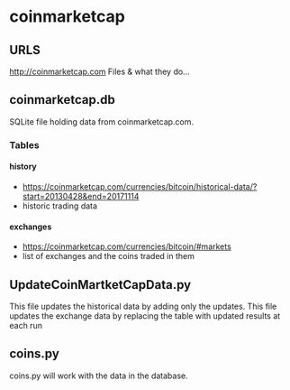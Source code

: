 # coinmarketcap
## URLS
http://coinmarketcap.com
Files & what they do...

## coinmarketcap.db
SQLite file holding data from coinmarketcap.com.
### Tables

#### history
* https://coinmarketcap.com/currencies/bitcoin/historical-data/?start=20130428&end=20171114
* historic trading data

#### exchanges 
* https://coinmarketcap.com/currencies/bitcoin/#markets
* list of exchanges and the coins traded in them


## UpdateCoinMartketCapData.py
This file updates the historical data by adding only the updates.
This file updates the exchange data by replacing the table with updated results at each run

## coins.py
coins.py will work with the data in the database. 
